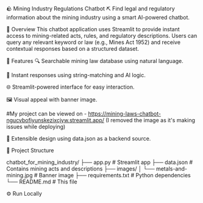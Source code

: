 🪨 Mining Industry Regulations Chatbot ⛏
Find legal and regulatory information about the mining industry using a smart AI-powered chatbot.

📌 Overview
This chatbot application uses Streamlit to provide instant access to mining-related acts, rules, and regulatory descriptions. Users can query any relevant keyword or law (e.g., Mines Act 1952) and receive contextual responses based on a structured dataset.

🚀 Features
🔍 Searchable mining law database using natural language.

💬 Instant responses using string-matching and AI logic.

🌐 Streamlit-powered interface for easy interaction.

🖼️ Visual appeal with banner image.

#My project can be viewed on - https://mining-laws-chatbot-ngucvbofiyunskezixcjyw.streamlit.app/  (I removed the image as it's making issues while deploying)

🧩 Extensible design using data.json as a backend source.

📁 Project Structure

chatbot_for_mining_industry/
├── app.py                  # Streamlit app
├── data.json               # Contains mining acts and descriptions
├── images/
│   └── metals-and-mining.jpg  # Banner image
├── requirements.txt        # Python dependencies
└── README.md               # This file


⚙️ Run Locally
